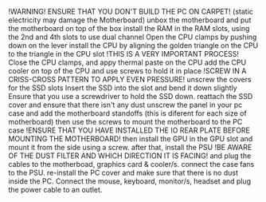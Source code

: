 !WARNING! ENSURE THAT YOU DON'T BUILD THE PC ON CARPET! (static electricity may damage the Motherboard)
unbox the motherboard and put the motherboard on top of the box
install the RAM in the RAM slots, using the 2nd and 4th slots to use dual channel
Open the CPU clamps by pushing down on the lever
install the CPU by aligning the golden triangle on the CPU to the triangle in the CPU slot !THIS IS A VERY IMPORTANT PROCESS!
Close the CPU clamps, and appy thermal paste on the CPU
add the CPU cooler on top of the CPU and use screws to hold it in place !SCREW IN A CRISS-CROSS PATTERN TO APPLY EVEN PRESSURE!
unscrew the covers for the SSD slots
Insert the SSD into the slot and bend it down slightly
Ensure that you use a screwdriver to hold the SSD down.
reattach the SSD cover and ensure that there isn't any dust
unscrew the panel in your pc case and add the motherboard standoffs (this is diferent for each size of motherboard)
then use the screws to mount the motherboard to the PC case
!ENSURE THAT YOU HAVE INSTALLED THE IO REAR PLATE BEFORE MOUNTING THE MOTHERBOARD!
then install the GPU in the GPU slot and mount it from the side using a screw.
after that, install the PSU !BE AWARE OF THE DUST FILTER AND WHICH DIRECTION IT IS FACING! and plug the cables to the motherboad, graphics card & cooler/s.
connect the case fans to the PSU.
re-install the PC cover and make sure that there is no dust inside the PC.
Connect the mouse, keyboard, monitor/s, headset and plug the power cable to an outlet.